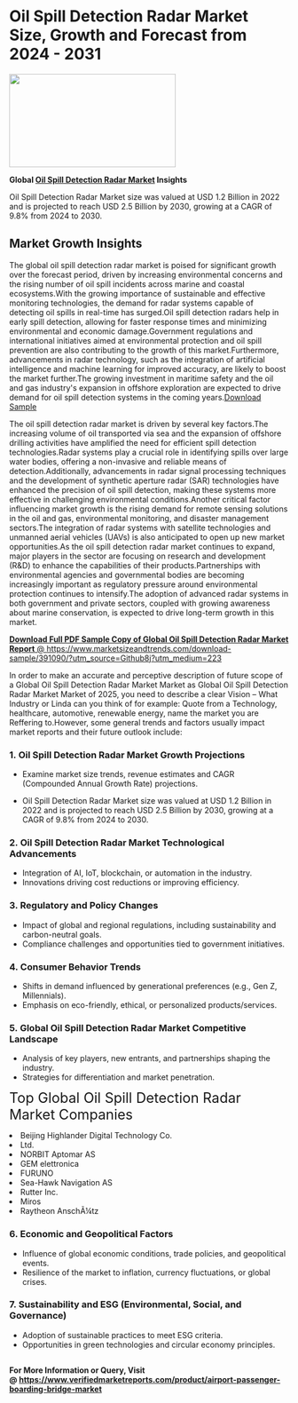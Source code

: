 <H1>Oil Spill Detection Radar Market Size, Growth and Forecast from 2024 - 2031</H1><img class="aligncenter size-medium wp-image-584254" src="https://thirdeyenews.in/wp-content/uploads/2024/09/Global-Market-Research-300x168.jpeg" alt="" width="300" height="168" /><p><strong>Global&nbsp;<a href="https://www.marketsizeandtrends.com/download-sample/391090/?utm_source=Github8j?utm_medium=223">Oil Spill Detection Radar Market</a> Insights</strong></p><p>Oil Spill Detection Radar Market size was valued at USD 1.2 Billion in 2022 and is projected to reach USD 2.5 Billion by 2030, growing at a CAGR of 9.8% from 2024 to 2030.</p><p><h2>Market Growth Insights</h2> <p>The global oil spill detection radar market is poised for significant growth over the forecast period, driven by increasing environmental concerns and the rising number of oil spill incidents across marine and coastal ecosystems.With the growing importance of sustainable and effective monitoring technologies, the demand for radar systems capable of detecting oil spills in real-time has surged.Oil spill detection radars help in early spill detection, allowing for faster response times and minimizing environmental and economic damage.Government regulations and international initiatives aimed at environmental protection and oil spill prevention are also contributing to the growth of this market.Furthermore, advancements in radar technology, such as the integration of artificial intelligence and machine learning for improved accuracy, are likely to boost the market further.The growing investment in maritime safety and the oil and gas industry's expansion in offshore exploration are expected to drive demand for oil spill detection systems in the coming years.<a href="download-sample-link">Download Sample</a></p> <p>The oil spill detection radar market is driven by several key factors.The increasing volume of oil transported via sea and the expansion of offshore drilling activities have amplified the need for efficient spill detection technologies.Radar systems play a crucial role in identifying spills over large water bodies, offering a non-invasive and reliable means of detection.Additionally, advancements in radar signal processing techniques and the development of synthetic aperture radar (SAR) technologies have enhanced the precision of oil spill detection, making these systems more effective in challenging environmental conditions.Another critical factor influencing market growth is the rising demand for remote sensing solutions in the oil and gas, environmental monitoring, and disaster management sectors.The integration of radar systems with satellite technologies and unmanned aerial vehicles (UAVs) is also anticipated to open up new market opportunities.As the oil spill detection radar market continues to expand, major players in the sector are focusing on research and development (R&D) to enhance the capabilities of their products.Partnerships with environmental agencies and governmental bodies are becoming increasingly important as regulatory pressure around environmental protection continues to intensify.The adoption of advanced radar systems in both government and private sectors, coupled with growing awareness about marine conservation, is expected to drive long-term growth in this market.<a href="get-more-link"></p><p><span class=""><strong>Download Full PDF Sample Copy of Global Oil Spill Detection Radar Market Report</strong> @ <a href="https://www.marketsizeandtrends.com/download-sample/391090/?utm_source=Github8j?utm_medium=223" target="_blank">https://www.marketsizeandtrends.com/download-sample/391090/?utm_source=Github8j?utm_medium=223</a></span></p><p>In order to make an accurate and perceptive description of future scope of a Global&nbsp;Oil Spill Detection Radar Market Market as Global&nbsp;Oil Spill Detection Radar Market Market of 2025, you need to describe a clear Vision &ndash; What Industry or Linda can you think of for example: Quote from a Technology, healthcare, automotive, renewable energy, name the market you are Reffering to.However, some general trends and factors usually impact market reports and their future outlook include:</p><h3>1.&nbsp;<strong>Oil Spill Detection Radar Market Growth Projections</strong></h3><ul><li>Examine market size trends, revenue estimates and CAGR (Compounded Annual Growth Rate) projections.</li><li><p>Oil Spill Detection Radar Market size was valued at USD 1.2 Billion in 2022 and is projected to reach USD 2.5 Billion by 2030, growing at a CAGR of 9.8% from 2024 to 2030.</p></li></ul><h3>2.&nbsp;<strong>Oil Spill Detection Radar Market Technological Advancements</strong></h3><ul><li>Integration of AI, IoT, blockchain, or automation in the industry.</li><li>Innovations driving cost reductions or improving efficiency.</li></ul><h3>3.&nbsp;<strong>Regulatory and Policy Changes</strong></h3><ul><li>Impact of global and regional regulations, including sustainability and carbon-neutral goals.</li><li>Compliance challenges and opportunities tied to government initiatives.</li></ul><h3>4.&nbsp;<strong>Consumer Behavior Trends</strong></h3><ul><li>Shifts in demand influenced by generational preferences (e.g., Gen Z, Millennials).</li><li>Emphasis on eco-friendly, ethical, or personalized products/services.</li></ul><h3>5.&nbsp;<strong>Global Oil Spill Detection Radar Market Competitive Landscape</strong></h3><ul><li>Analysis of key players, new entrants, and partnerships shaping the industry.</li><li>Strategies for differentiation and market penetration.</li></ul><p data-pm-slice="1 1 []"><span style="color: inherit; font-family: inherit; font-size: 25px;">Top Global Oil Spill Detection Radar Market Companies</span></p><div class="" data-test-id=""><p><li>Beijing Highlander Digital Technology Co.</li><li>Ltd.</li><li> NORBIT Aptomar AS</li><li> GEM elettronica</li><li> FURUNO</li><li> Sea-Hawk Navigation AS</li><li> Rutter Inc.</li><li> Miros</li><li> Raytheon AnschÃ¼tz</li></p></div><h3>6.&nbsp;<strong>Economic and Geopolitical Factors</strong></h3><ul><li>Influence of global economic conditions, trade policies, and geopolitical events.</li><li>Resilience of the market to inflation, currency fluctuations, or global crises.</li></ul><h3>7.&nbsp;<strong>Sustainability and ESG (Environmental, Social, and Governance)</strong></h3><ul><li>Adoption of sustainable practices to meet ESG criteria.</li><li>Opportunities in green technologies and circular economy principles.</li></ul><h2><strong style="font-size: 14px;">For More Information or Query, Visit @&nbsp;</strong><a style="background-color: #ffffff; font-size: 14px;" href="https://www.marketsizeandtrends.com/report/oil-spill-detection-radar-market/" target="_blank">https://www.verifiedmarketreports.com/product/airport-passenger-boarding-bridge-market</a></h2>